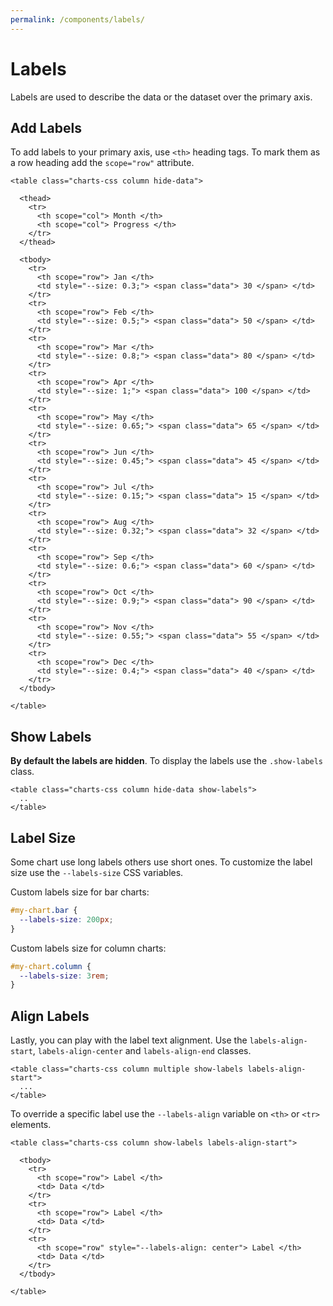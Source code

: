 ```yaml
---
permalink: /components/labels/
---
```


# Labels

Labels are used to describe the data or the dataset over the primary axis.

## Add Labels

To add labels to your primary axis, use `<th>` heading tags. To mark them as a row heading add the `scope="row"` attribute.

```html{12,16,20,24,28,32,36,40,44,48,52,56}
<table class="charts-css column hide-data">

  <thead>
    <tr>
      <th scope="col"> Month </th>
      <th scope="col"> Progress </th>
    </tr>
  </thead>

  <tbody>
    <tr>
      <th scope="row"> Jan </th>
      <td style="--size: 0.3;"> <span class="data"> 30 </span> </td>
    </tr>
    <tr>
      <th scope="row"> Feb </th>
      <td style="--size: 0.5;"> <span class="data"> 50 </span> </td>
    </tr>
    <tr>
      <th scope="row"> Mar </th>
      <td style="--size: 0.8;"> <span class="data"> 80 </span> </td>
    </tr>
    <tr>
      <th scope="row"> Apr </th>
      <td style="--size: 1;"> <span class="data"> 100 </span> </td>
    </tr>
    <tr>
      <th scope="row"> May </th>
      <td style="--size: 0.65;"> <span class="data"> 65 </span> </td>
    </tr>
    <tr>
      <th scope="row"> Jun </th>
      <td style="--size: 0.45;"> <span class="data"> 45 </span> </td>
    </tr>
    <tr>
      <th scope="row"> Jul </th>
      <td style="--size: 0.15;"> <span class="data"> 15 </span> </td>
    </tr>
    <tr>
      <th scope="row"> Aug </th>
      <td style="--size: 0.32;"> <span class="data"> 32 </span> </td>
    </tr>
    <tr>
      <th scope="row"> Sep </th>
      <td style="--size: 0.6;"> <span class="data"> 60 </span> </td>
    </tr>
    <tr>
      <th scope="row"> Oct </th>
      <td style="--size: 0.9;"> <span class="data"> 90 </span> </td>
    </tr>
    <tr>
      <th scope="row"> Nov </th>
      <td style="--size: 0.55;"> <span class="data"> 55 </span> </td>
    </tr>
    <tr>
      <th scope="row"> Dec </th>
      <td style="--size: 0.4;"> <span class="data"> 40 </span> </td>
    </tr>
  </tbody>

</table>
```

<code-example code-example-id="labels-example-1">
<template v-slot:css-code>
#labels-example-1 {
  height: 250px;
  margin: 0 auto;
}
</template>
<template v-slot:html-code>
<table class="charts-css column hide-data" id="labels-example-1">

  <caption> Labels Example #1 </caption>

  <thead>
    <tr>
      <th scope="col"> Month </th>
      <th scope="col"> Progress </th>
    </tr>
  </thead>

  <tbody>
    <tr>
      <th scope="row"> Jan </th>
      <td style="--size: 0.3;"> <span class="data"> 30 </span> </td>
    </tr>
    <tr>
      <th scope="row"> Feb </th>
      <td style="--size: 0.5;"> <span class="data"> 50 </span> </td>
    </tr>
    <tr>
      <th scope="row"> Mar </th>
      <td style="--size: 0.8;"> <span class="data"> 80 </span> </td>
    </tr>
    <tr>
      <th scope="row"> Apr </th>
      <td style="--size: 1;"> <span class="data"> 100 </span> </td>
    </tr>
    <tr>
      <th scope="row"> May </th>
      <td style="--size: 0.65;"> <span class="data"> 65 </span> </td>
    </tr>
    <tr>
      <th scope="row"> Jun </th>
      <td style="--size: 0.45;"> <span class="data"> 45 </span> </td>
    </tr>
    <tr>
      <th scope="row"> Jul </th>
      <td style="--size: 0.15;"> <span class="data"> 15 </span> </td>
    </tr>
    <tr>
      <th scope="row"> Aug </th>
      <td style="--size: 0.32;"> <span class="data"> 32 </span> </td>
    </tr>
    <tr>
      <th scope="row"> Sep </th>
      <td style="--size: 0.6;"> <span class="data"> 60 </span> </td>
    </tr>
    <tr>
      <th scope="row"> Oct </th>
      <td style="--size: 0.9;"> <span class="data"> 90 </span> </td>
    </tr>
    <tr>
      <th scope="row"> Nov </th>
      <td style="--size: 0.55;"> <span class="data"> 55 </span> </td>
    </tr>
    <tr>
      <th scope="row"> Dec </th>
      <td style="--size: 0.4;"> <span class="data"> 40 </span> </td>
    </tr>
  </tbody>

</table>
</template>
</code-example>

## Show Labels

**By default the labels are hidden**. To display the labels use the `.show-labels` class.

```html{12,16,20,24,28,32,36,40,44,48,52,56}
<table class="charts-css column hide-data show-labels">
  ..
</table>
```

<code-example code-example-id="labels-example-2">
<template v-slot:css-code>
#labels-example-2 {
  height: 250px;
  max-width: 100%;
  margin: 0 auto;
}
</template>
<template v-slot:html-code>
<table class="charts-css column hide-data show-labels" id="labels-example-2">

  <caption> Labels Example #2 </caption>

  <thead>
    <tr>
      <th scope="col"> Month </th>
      <th scope="col"> Progress </th>
    </tr>
  </thead>

  <tbody>
    <tr>
      <th scope="row"> Jan </th>
      <td style="--size: 0.3;"> <span class="data"> 30 </span> </td>
    </tr>
    <tr>
      <th scope="row"> Feb </th>
      <td style="--size: 0.5;"> <span class="data"> 50 </span> </td>
    </tr>
    <tr>
      <th scope="row"> Mar </th>
      <td style="--size: 0.8;"> <span class="data"> 80 </span> </td>
    </tr>
    <tr>
      <th scope="row"> Apr </th>
      <td style="--size: 1;"> <span class="data"> 100 </span> </td>
    </tr>
    <tr>
      <th scope="row"> May </th>
      <td style="--size: 0.65;"> <span class="data"> 65 </span> </td>
    </tr>
    <tr>
      <th scope="row"> Jun </th>
      <td style="--size: 0.45;"> <span class="data"> 45 </span> </td>
    </tr>
    <tr>
      <th scope="row"> Jul </th>
      <td style="--size: 0.15;"> <span class="data"> 15 </span> </td>
    </tr>
    <tr>
      <th scope="row"> Aug </th>
      <td style="--size: 0.32;"> <span class="data"> 32 </span> </td>
    </tr>
    <tr>
      <th scope="row"> Sep </th>
      <td style="--size: 0.6;"> <span class="data"> 60 </span> </td>
    </tr>
    <tr>
      <th scope="row"> Oct </th>
      <td style="--size: 0.9;"> <span class="data"> 90 </span> </td>
    </tr>
    <tr>
      <th scope="row"> Nov </th>
      <td style="--size: 0.55;"> <span class="data"> 55 </span> </td>
    </tr>
    <tr>
      <th scope="row"> Dec </th>
      <td style="--size: 0.4;"> <span class="data"> 40 </span> </td>
    </tr>
  </tbody>

</table>
</template>
</code-example>

## Label Size

Some chart use long labels others use short ones. To customize the label size use the `--labels-size` CSS variables.

Custom labels size for bar charts:

```css
#my-chart.bar {
  --labels-size: 200px;
}
```

Custom labels size for column charts:

```css
#my-chart.column {
  --labels-size: 3rem;
}
```

## Align Labels

Lastly, you can play with the label text alignment. Use the `labels-align-start`, `labels-align-center` and `labels-align-end` classes.

```html{1,13}
<table class="charts-css column multiple show-labels labels-align-start">
  ...
</table>
```

<v-row>

<code-example code-example-id="labels-example-3">
<template v-slot:css-code>
#labels-example-3 {
  height: 150px;
  max-width: 300px;
  margin: 0 auto;
}
</template>
<template v-slot:html-code>
<table class="charts-css column multiple show-labels hide-data labels-align-start" id="labels-example-3">

  <caption> Labels Example #3 </caption>

  <thead>
    <tr>
      <th scope="col"> Year </th>
      <th scope="col"> Progress 1 </th>
      <th scope="col"> Progress 2 </th>
      <th scope="col"> Progress 3 </th>
      <th scope="col"> Progress 4 </th>
      <th scope="col"> Progress 5 </th>
    </tr>
  </thead>

  <tbody>
    <tr>
      <th scope="row"> 2010 </th>
      <td style="--size: 0.1;"> <span class="data"> 10 </span> </td>
      <td style="--size: 0.3;"> <span class="data"> 30 </span> </td>
      <td style="--size: 0.5;"> <span class="data"> 50 </span> </td>
      <td style="--size: 0.7;"> <span class="data"> 70 </span> </td>
      <td style="--size: 0.9;"> <span class="data"> 90 </span> </td>
    </tr>
    <tr>
      <th scope="row"> 2020 </th>
      <td style="--size: 0.2;"> <span class="data"> 20 </span> </td>
      <td style="--size: 0.4;"> <span class="data"> 40 </span> </td>
      <td style="--size: 0.6;"> <span class="data"> 60 </span> </td>
      <td style="--size: 0.8;"> <span class="data"> 80 </span> </td>
      <td style="--size: 1.0;"> <span class="data"> 100 </span> </td>
    </tr>
  </tbody>

</table>
</template>
</code-example>

<code-example code-example-id="labels-example-4">
<template v-slot:css-code>
#labels-example-4 {
  height: 150px;
  max-width: 300px;
  margin: 0 auto;
}
</template>
<template v-slot:html-code>
<table class="charts-css column multiple show-labels hide-data labels-align-end" id="labels-example-4">

  <caption> Labels Example #4 </caption>

  <thead>
    <tr>
      <th scope="col"> Year </th>
      <th scope="col"> Progress 1 </th>
      <th scope="col"> Progress 2 </th>
      <th scope="col"> Progress 3 </th>
      <th scope="col"> Progress 4 </th>
      <th scope="col"> Progress 5 </th>
    </tr>
  </thead>

  <tbody>
    <tr>
      <th scope="row"> 2010 </th>
      <td style="--size: 0.1;"> <span class="data"> 10 </span> </td>
      <td style="--size: 0.3;"> <span class="data"> 30 </span> </td>
      <td style="--size: 0.5;"> <span class="data"> 50 </span> </td>
      <td style="--size: 0.7;"> <span class="data"> 70 </span> </td>
      <td style="--size: 0.9;"> <span class="data"> 90 </span> </td>
    </tr>
    <tr>
      <th scope="row"> 2020 </th>
      <td style="--size: 0.2;"> <span class="data"> 20 </span> </td>
      <td style="--size: 0.4;"> <span class="data"> 40 </span> </td>
      <td style="--size: 0.6;"> <span class="data"> 60 </span> </td>
      <td style="--size: 0.8;"> <span class="data"> 80 </span> </td>
      <td style="--size: 1.0;"> <span class="data"> 100 </span> </td>
    </tr>
  </tbody>

</table>
</template>
</code-example>

</v-row>

To override a specific label use the `--labels-align` variable on `<th>` or `<tr>` elements.

```html{1,13}
<table class="charts-css column show-labels labels-align-start">

  <tbody>
    <tr>
      <th scope="row"> Label </th>
      <td> Data </td>
    </tr>
    <tr>
      <th scope="row"> Label </th>
      <td> Data </td>
    </tr>
    <tr>
      <th scope="row" style="--labels-align: center"> Label </th>
      <td> Data </td>
    </tr>
  </tbody>

</table>
```
